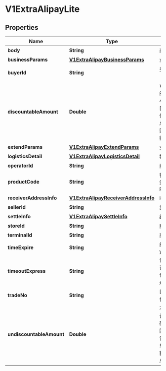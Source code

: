 
# V1ExtraAlipayLite

## Properties
Name | Type | Description | Notes
------------ | ------------- | ------------- | -------------
**body** | **String** | 商品描述 | 
**businessParams** | [**V1ExtraAlipayBusinessParams**](V1ExtraAlipayBusinessParams.md) | 业务扩展参数 |  [optional]
**buyerId** | **String** | 买家的支付宝唯一用户号（2088开头的16位纯数字） | 
**discountableAmount** | **Double** | 可打折金额. 参与优惠计算的金额，单位为元，精确到小数点后两位，取值范围[0.01,100000000] 如果该值未传入，但传入了【订单总金额】，【不可打折金额】则该值默认为【订单总金额】-【不可打折金额】 |  [optional]
**extendParams** | [**V1ExtraAlipayExtendParams**](V1ExtraAlipayExtendParams.md) | 业务扩展参数 |  [optional]
**logisticsDetail** | [**V1ExtraAlipayLogisticsDetail**](V1ExtraAlipayLogisticsDetail.md) | 物流信息 |  [optional]
**operatorId** | **String** | 商户操作员编号 | 
**productCode** | **String** | 销售产品码，商家和支付宝签约的产品码，为固定值 FACE_TO_FACE_PAYMENT | 
**receiverAddressInfo** | [**V1ExtraAlipayReceiverAddressInfo**](V1ExtraAlipayReceiverAddressInfo.md) | 收货信息 |  [optional]
**sellerId** | **String** | 卖家支付宝用户号 | 
**settleInfo** | [**V1ExtraAlipaySettleInfo**](V1ExtraAlipaySettleInfo.md) | 结算信息 |  [optional]
**storeId** | **String** | 商户门店编号 | 
**terminalId** | **String** | 商户机具终端编号 | 
**timeExpire** | **String** | 绝对超时时间，格式为yyyy-MM-dd HH:mm:ss | 
**timeoutExpress** | **String** | 订单有效时间，该时间段内订单可以进行支付，结束后订单将关闭，天数为0表示永久有效 | 
**tradeNo** | **String** | [ONLY IN RESPONSE] 支付宝交易号 | 
**undiscountableAmount** | **Double** | 不可打折金额. 不参与优惠计算的金额，单位为元，精确到小数点后两位，取值范围[0.01,100000000] 如果该值未传入，但传入了【订单总金额】,【可打折金额】，则该值默认为【订单总金额】-【可打折金额】 |  [optional]



